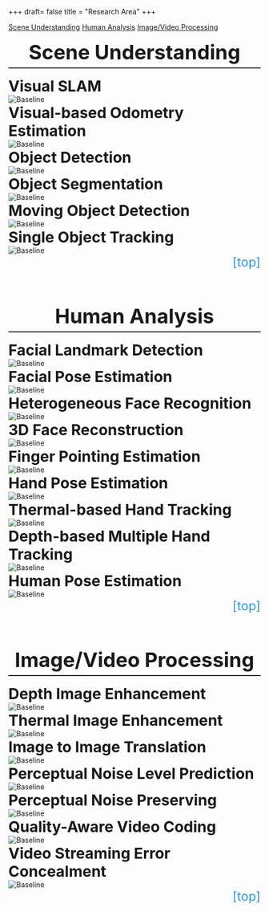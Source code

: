 +++
draft= false
title = "Research Area"
+++

<style>
    .big-title{
        border-bottom: 2px solid;
        font-size: 40px;
        padding-bottom: 6px;
        font-weight: bold;
        text-align: center;
        }
    .small-title{
        font-size: 30px;
        font-weight: bold;
        }
    #teleport{
        text-decoration: none;
        color: #3794de;
        display: block;
        text-align: right;
        font-size: 25px;
        }
    #teleport:hover{
        text-decoration: none;
        font-weight: bold;
        color: #3794de;
        display: block;
        text-align: right;
        font-size: 25px;
        }
</style>

<div id="action-buttons">
<a class="button outline big" href="#scene-understanding">Scene Understanding</a>
<a class="button outline big" href="#human-analysis">Human Analysis</a>
<a class="button outline big" href="#image-video-processing">Image/Video Processing</a>
</div>

</br>
<div class="big-title" id="scene-understanding">Scene Understanding</div>

</br>
<div class="small-title">Visual SLAM</div>
<img alt="Baseline" width="" height="" src="/web-demo/img_research/Visual SLAM.png">

</br>
<div class="small-title">Visual-based Odometry Estimation</div>
<img alt="Baseline" width="" height="" src="/web-demo/img_research/Visual-based Odometry Estimation.png">

</br>
<div class="small-title">Object Detection</div>
<img alt="Baseline" width="" height="" src="/web-demo/img_research/Object Detection.png">

</br>
<div class="small-title">Object Segmentation</div>
<img alt="Baseline" width="" height="" src="/web-demo/img_research/Object Segmentation.png">

</br>
<div class="small-title">Moving Object Detection</div>
<img alt="Baseline" width="" height="" src="/web-demo/img_research/Moving Object Detection.png">

</br>
<div class="small-title">Single Object Tracking</div>
<img alt="Baseline" width="" height="" src="/web-demo/img_research/Single Object Tracking.png">
<a href="#top-of-page" id="teleport">[top]</a>

</br>
</br>
</br>
</br>
<div class="big-title" id="human-analysis">Human Analysis</div>

</br>
<div class="small-title">Facial Landmark Detection</div>
<img alt="Baseline" width="" height="" src="/web-demo/img_research/Facial Landmark Detection.png">

</br>
<div class="small-title">Facial Pose Estimation</div>
<img alt="Baseline" width="" height="" src="/web-demo/img_research/Facial Pose Estimation.png">

</br>
<div class="small-title">Heterogeneous Face Recognition</div>
<img alt="Baseline" width="" height="" src="/web-demo/img_research/Heterogeneous Face Recognition.png">

</br>
<div class="small-title">3D Face Reconstruction</div>
<img alt="Baseline" width="" height="" src="/web-demo/img_research/3D Face Reconstruction.png">

</br>
<div class="small-title">Finger Pointing Estimation</div>
<img alt="Baseline" width="" height="" src="/web-demo/img_research/Finger Pointing Estimation.png">

</br>
<div class="small-title">Hand Pose Estimation</div>
<img alt="Baseline" width="" height="" src="/web-demo/img_research/Hand Pose Estimation.png">

</br>
<div class="small-title">Thermal-based Hand Tracking</div>
<img alt="Baseline" width="" height="" src="/web-demo/img_research/Thermal-based Hand Tracking.png">

</br>
<div class="small-title">Depth-based Multiple Hand Tracking</div>
<img alt="Baseline" width="" height="" src="/web-demo/img_research/Depth-based Multiple Hand Tracking.png">

</br>
<div class="small-title">Human Pose Estimation</div>
<img alt="Baseline" width="" height="" src="/web-demo/img_research/Human Pose Estimation.png">
<a href="#top-of-page" id="teleport">[top]</a>

</br>
</br>
</br>
</br>
<div class="big-title" id="image-video-processing">Image/Video Processing</div>

</br>
<div class="small-title">Depth Image Enhancement</div>
<img alt="Baseline" width="" height="" src="/web-demo/img_research/Depth Image Enhancement.png">

</br>
<div class="small-title">Thermal Image Enhancement</div>
<img alt="Baseline" width="" height="" src="/web-demo/img_research/Thermal Image Enhancement.png">

</br>
<div class="small-title">Image to Image Translation</div>
<img alt="Baseline" width="" height="" src="/web-demo/img_research/Image to Image Translation.png">

</br>
<div class="small-title">Perceptual Noise Level Prediction</div>
<img alt="Baseline" width="" height="" src="/web-demo/img_research/Perceptual Noise Level Prediction.png">

</br>
<div class="small-title">Perceptual Noise Preserving</div>
<img alt="Baseline" width="" height="" src="/web-demo/img_research/Perceptual Noise Preserving.png">

</br>
<div class="small-title">Quality-Aware Video Coding</div>
<img alt="Baseline" width="" height="" src="/web-demo/img_research/Quality-Aware Video Coding.png">

</br>
<div class="small-title">Video Streaming Error Concealment</div>
<img alt="Baseline" width="" height="" src="/web-demo/img_research/Video Streaming Error Concealment.png">
<a href="#top-of-page" id="teleport">[top]</a>